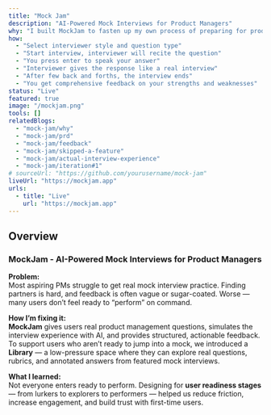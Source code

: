 ```yaml
---
title: "Mock Jam"
description: "AI-Powered Mock Interviews for Product Managers"
why: "I built MockJam to fasten up my own process of preparing for product roles by giving myself the opportunity to do quality mock interviews whenever I want."
how:
  - "Select interviewer style and question type"
  - "Start interview, interviewer will recite the question"
  - "You press enter to speak your answer"
  - "Interviewer gives the response like a real interview"
  - "After few back and forths, the interview ends"
  - "You get comprehensive feedback on your strengths and weaknesses"
status: "Live"
featured: true
image: "/mockjam.png"
tools: []
relatedBlogs:
  - "mock-jam/why"
  - "mock-jam/prd"
  - "mock-jam/feedback"
  - "mock-jam/skipped-a-feature"
  - "mock-jam/actual-interview-experience"
  - "mock-jam/iteration#1"
# sourceUrl: "https://github.com/yourusername/mock-jam"
liveUrl: "https://mockjam.app"
urls:
  - title: "Live"
    url: "https://mockjam.app"
---
```


## Overview

### MockJam - AI-Powered Mock Interviews for Product Managers

**Problem:**  
Most aspiring PMs struggle to get real mock interview practice. Finding partners is hard, and feedback is often vague or sugar-coated. Worse — many users don’t feel ready to “perform” on command.

**How I’m fixing it:**  
**MockJam** gives users real product management questions, simulates the interview experience with AI, and provides structured, actionable feedback.  
To support users who aren’t ready to jump into a mock, we introduced a **Library** — a low-pressure space where they can explore real questions, rubrics, and annotated answers from featured mock interviews.

**What I learned:**  
Not everyone enters ready to perform. Designing for **user readiness stages** — from lurkers to explorers to performers — helped us reduce friction, increase engagement, and build trust with first-time users.

